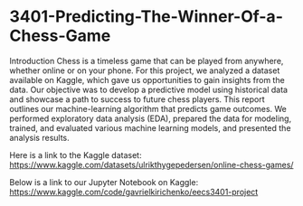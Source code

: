 # 3401-Predicting-The-Winner-Of-a-Chess-Game
Introduction
Chess is a timeless game that can be played from anywhere, whether online or on your phone. For this project, we analyzed a dataset available on Kaggle, which gave us opportunities to gain insights from the data. Our objective was to develop a predictive model using historical data and showcase a path to success to future chess players. This report outlines our machine-learning algorithm that predicts game outcomes. We performed exploratory data analysis (EDA), prepared the data for modeling, trained, and evaluated various machine learning models, and presented the analysis results.

Here is a link to the Kaggle dataset:
https://www.kaggle.com/datasets/ulrikthygepedersen/online-chess-games/

Below is a link to our Jupyter Notebook on Kaggle:
https://www.kaggle.com/code/gavrielkirichenko/eecs3401-project
